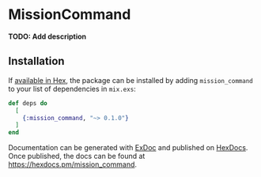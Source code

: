 # MissionCommand

**TODO: Add description**

## Installation

If [available in Hex](https://hex.pm/docs/publish), the package can be installed
by adding `mission_command` to your list of dependencies in `mix.exs`:

```elixir
def deps do
  [
    {:mission_command, "~> 0.1.0"}
  ]
end
```

Documentation can be generated with [ExDoc](https://github.com/elixir-lang/ex_doc)
and published on [HexDocs](https://hexdocs.pm). Once published, the docs can
be found at <https://hexdocs.pm/mission_command>.

